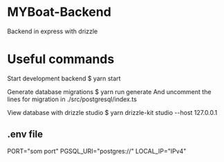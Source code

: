 # MYBoat-Backend

Backend in express with drizzle

# Useful commands

Start development backend
$ yarn start

Generate database migrations
$ yarn run generate
And uncomment the lines for migration in ./src/postgresql/index.ts

View database with drizzle studio
$ yarn drizzle-kit studio --host 127.0.0.1

## .env file

PORT="som port"
PGSQL_URI="postgres://"
LOCAL_IP="IPv4"
